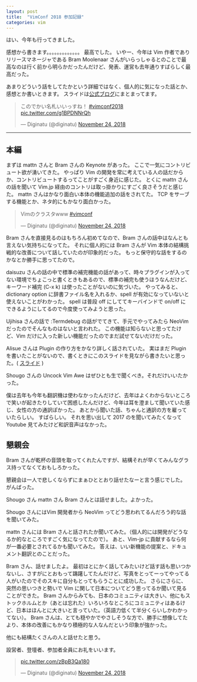 ```yaml
---
layout: post
title:  "VimConf 2018 参加記録"
categories: vim
---
```


はい、今年も行ってきました。

感想から書きます。。。。。。。。。。。。。
最高でした。
いやー、今年は Vim 作者でありリリースマネージャである Bram Moolenaar さんがいらっしゃるとのことで最高なのは行く前から明らかだったんだけど、発表、運営も去年通りすばらしく最高だった。

あまりどういう話をしてたかという詳細ではなく、個人的に気になった話とか、感想とか書いときます。
スライドは[公式ブログ](https://vimconf.wordpress.com/2018/11/25/vimconf-2018/)にまとまってます。

<blockquote class="twitter-tweet" data-lang="en"><p lang="ja" dir="ltr">このでかい名札いいっすね！ <a href="https://twitter.com/hashtag/vimconf2018?src=hash&amp;ref_src=twsrc%5Etfw">#vimconf2018</a> <a href="https://t.co/g1BPDNNrQh">pic.twitter.com/g1BPDNNrQh</a></p>&mdash; Diginatu (@diginatu) <a href="https://twitter.com/diginatu/status/1066132962385649666?ref_src=twsrc%5Etfw">November 24, 2018</a></blockquote>
<script async src="https://platform.twitter.com/widgets.js" charset="utf-8"></script>

---

本編
----

まずは mattn さんと Bram さんの Keynote があった。
ここで一気にコントリビュート欲が湧いてきた。
やっぱり Vim の開発を常に考えている人の話だからか、コントリビュートするってことがすごく身近に感じた。
とくに mattn さんの話を聞いて Vim.jp 経由のコントリは取っ掛かりにすごく良さそうだと感じた。
mattn さんはかなり面白い本体の機能追加の話をされてた。
TCP をサーブする機能とか、ネタ的にもかなり面白かった。

<blockquote class="twitter-tweet" data-lang="en"><p lang="ja" dir="ltr">Vimのクラスタwww <a href="https://twitter.com/hashtag/vimconf?src=hash&amp;ref_src=twsrc%5Etfw">#vimconf</a></p>&mdash; Diginatu (@diginatu) <a href="https://twitter.com/diginatu/status/1066145238031392768?ref_src=twsrc%5Etfw">November 24, 2018</a></blockquote>
<script async src="https://platform.twitter.com/widgets.js" charset="utf-8"></script>

Bram さんを直接見るのはもちろん初めてなので、Bram さんの話中はなんとも言えない気持ちになってた。
それに個人的には Bram さんが Vim 本体の結構挑戦的な改善について話していたのが印象的だった。
もっと保守的な話をするのかなとか勝手に思ってたので。

daisuzu さんの話の中で標準の補完機能の話があって、時々プラグインが入ってない環境でちょこっと書くときもあるので、標準の補完も使うほうなんだけど、キーワード補完 (C-x k) は使ったことがないのに気づいた。
やってみると、dictionary option に辞書ファイル名を入れるか、spell が有効になっていないと使えないことがわかった。
spell は普段 off にしててキーバインドで on/off にできるようにしてるので今度使ってみようと思った。

Ujihisa さんの話で :Termdebug の話がでてきて、手元でやってみたら NeoVim だったのでそんなものはないと言われた。
この機能は知らないと思ってたけど、Vim だけに入った新しい機能だったのでまだ試せてないだけだった。

Alisue さんは Plugin の作り方をかなり詳しく話されていた。
実はまだ Plugin を書いたことがないので、書くときにこのスライドを見ながら書きたいと思った。( [スライド](https://docs.google.com/presentation/d/e/2PACX-1vQKaWJY8w6QJpebvuzg334RfLDbQHv4-J_06yFxdTzLrrjhE_y5iuzA-JxCCuFdUAZQB2QQsidF_mys/pub?start=false&loop=false&delayms=3000#slide=id.g44689be90a_0_132) )

Shougo さんの Uncock Vim Awe はぜひとも生で聞くべき。それだけいいたかった。

僕は去年も今年も翻訳機は使わなかったんだけど、去年はよくわからないところで笑いが起きたりしていて困惑したんだけど、今年は耳を澄まして聞いていた感じ、女性の方の通訳ぽかった。
あとから聞いた話、ちゃんと通訳の方を雇っていたらしい。
すばらしい。
それを思い出して 2017 のを聞いてみたくなって Youtube 見てみたけど和訳音声はなかった。

懇親会
------

Bram さんが乾杯の音頭を取ってくれたんですが、結構それが早くてみんなグラス持ってなくておもしろかった。

懇親会は一人で悲しくならずにまぁひととおり話せたなーと言う感じでした。
がんばった。

Shougo さん mattn さん Bram さんとは話せました。よかった。

Shougo さんにはVim 開発者から NeoVim ってどう思われてるんだろう的な話を聞いてみた。

mattn さんには Bram さんと話されたか聞いてみた。（個人的には開発がどうなるか的なところですごく気になってたので）。
あと、Vim-jp に貢献するなら何が一番必要とされてるかも聞いてみた。
答えは、いい新機能の提案と、ドキュメント翻訳とのことだった。

Bram さん、話せましたよ。
最初はとにかく話してみたいけど話す話も思いつかないし、さすがにとおもって躊躇してたんだけど、写真をとってーってやってる人がいたのでそのスキに自分もとってもらうことに成功した。
さらにさらに、突然の思いつきと勢いで Vim に関して日本についてどう思ってるか聞いて見ることができた。
Bram さんからみても、日本のコミュニティは大きい、他にもストックホルムとか（あとは忘れた）いろいろなところにコミュニティはあるけど、日本はほんとに大きいと言っていた。（英語力低くて半分くらいしかわかってない）。
Bram さんは、とても穏やかでやさしそうな方で、勝手に想像してたより、本体の改善にもかなり積極的な人なんだという印象が強かった。

他にも結構たくさんの人と話せたと思う。

設営者、登壇者、参加者全員にお礼をいいます。

<blockquote class="twitter-tweet" data-lang="en"><p lang="und" dir="ltr"><a href="https://t.co/zBpB3Qa180">pic.twitter.com/zBpB3Qa180</a></p>&mdash; Diginatu (@diginatu) <a href="https://twitter.com/diginatu/status/1066308965414227968?ref_src=twsrc%5Etfw">November 24, 2018</a></blockquote>
<script async src="https://platform.twitter.com/widgets.js" charset="utf-8"></script>
